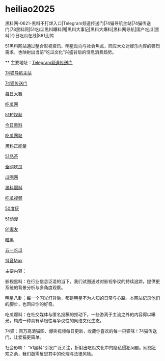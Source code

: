 # heiliao2025
黑料网-0621-黑料不打烊入口|Telegram频道传送门|74猫导航主站|74猫传送门|78黑料网|51吃瓜|黑料曝料网|黑料大事记|黑料大爆料|黑料网导航|国产吃瓜|黑料|今日吃瓜在线|881比鸭

51黑料网站通过整合影视资讯、明星动向与社会焦点，回应大众对娱乐内容的强烈需求，也映射出当前“吃瓜文化”兴盛背后的信息消费趋势。

** 主要地址：<a href="https://74mao.com/">Telegram频道传送门</a>

<a href="https://74mao.com/">74猫导航主站</a>

<a href="https://74mao.com/">74猫传送门</a>

<a href="https://pc1-26.pages.dev/">每日大赛</a>

<a href="https://cg1-39.pages.dev/">吃瓜网</a>

<a href="https://pc2-25.pages.dev/">51短视频</a>

<a href="https://pc10-24.pages.dev/">今日黑料</a>

<a href="https://cg1-27.pages.dev/">吃瓜网站</a>

<a href="https://cg8-12.pages.dev/">黑料正能量</a>

<a href="https://pc8-34.pages.dev/">51品茶</a>

<a href="https://cg4-21.pages.dev/">全网吃瓜</a>

<a href="https://cg6-21.pages.dev/">瓜圈网</a>

<a href="https://cg5-24.pages.dev/">黑料爆料</a>

<a href="https://cg9-07.pages.dev/">吃瓜视频</a>

<a href="https://duhui.pages.dev/">50度灰</a>

<a href="https://51dongman-03.pages.dev/">51动漫</a>

<a href="https://qiyou03.pages.dev/">91妻友</a>

<a href="https://anhei-3.pages.dev/">暗黑</a>

<a href="https://chigua-wuyi.pages.dev/">五一吃瓜</a>

<a href="https://douyin-03.pages.dev/">抖音Max</a>

主要内容：

影视黑料：在行业信息泛滥的当下，我们试图通过对影视争议的持续追踪，提供更系统的背景分析与多角度观察。

明星八卦：每一个闪光灯背后，都是明星不为人知的日常与心路。本网站记录他们的脚步，也回应你的好奇。

吃瓜爆料：在社交媒体与匿名投稿的推动下，一些游离于主流之外的内容得以曝光，构成一种具有草根性与争议性的网络文化生态。

74猫：百万高清猫图、爆笑视频每日更新，收藏你喜欢的每一只猫咪！74猫传送门，让爱猫更简单。

社会影响：
“51黑料”引发广泛关注，折射出吃瓜文化中的隐私侵犯问题。网络狂欢之余，我们亟需反思其中的伦理与法律风险。
